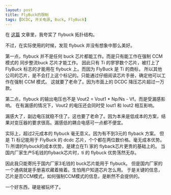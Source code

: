 ```yaml
---
layout: post
title: FlyBuck的限制
tags: [DCDC, 开关电源, Buck, FlyBuck]
---
```


在 [这篇](/2024/02/21/power-on-pcb.html) 文章里，我夸奖了 flybuck 拓扑结构。

不过，在实际使用的时候，发现 flybuck 并没有想象中那么美好。

第一点，flybuck 并不是任何 buck 芯片都能工作。而是只有能工作在强制 CCM 模式的 同步整流buck 芯片才能工作。
因此只有 Ti 的寥寥数个芯片，被打上了 FlyBuck 标志的才能用在 flybuck 上。而因为 FlyBuck 是 Ti 的商标，
所以其他公司的芯片，是不会打上这个标记的。只能通过仔细阅读芯片手册，确定他可以工作在强制 CCM 模式。
这就要了老命了。因为市面上的 DCDC 降压芯片超过一万款。

第二点，flybuck 的输出电压也不是 Vout2 = Vout1 \* Np/Ns - Vf。而是受漏感影响。
在有漏感的情况下，Vout2 的电压还会同时受 Iout1 和 Iout2 相互影响。

漏感大了，副边电压就稳不住了。这也要了老命了。因为本来是低成本的方案，结果对变压器的要求很高。漏感低的耦合电感可一点都不便宜。

实际上，超过2元成本的 flybuck 毫无意义。因为有不到3元的 flyback 方案。
但是 Ti 标记能用于 FlyBuck 的 dcdc  芯片，个个都在两位数价格。毫无成本优势。
Ti  所谓的flybuck的成本优势，是建立在Ti 家的 flyback芯片更贵的基础上的。
当国内厂家生产5毛钱的flyback芯片时，ti 的 flybuck 优势荡然无存。

因此我只能寄托于国内厂家3毛钱的 buck芯片能用于 flybuck。
但是国内厂家的一个通病就是手册喜欢藏着掖着。生怕用户知道芯片怎么用。
于是关键的信息，芯片是否CCM模式，如何强制CCM模式的信息，是断然不会提供的。

一个好东西，硬是被玩坏了。
